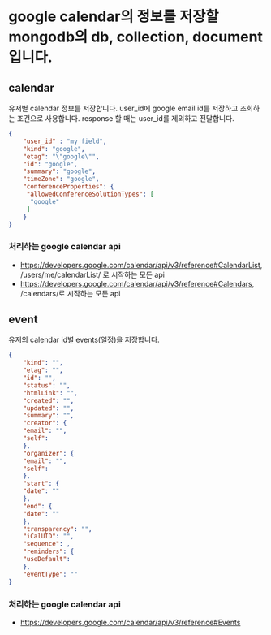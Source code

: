 # google calendar의 정보를 저장할 mongodb의 db, collection, document입니다.

## calendar
유저별 calendar 정보를 저장합니다. 
user_id에 google email id를 저장하고 조회하는 조건으로 사용합니다.
response 할 때는 user_id를 제외하고 전달합니다.
```json
{
	"user_id" : "my field", 
	"kind": "google",
	"etag": "\"google\"",
	"id": "google",
	"summary": "google",
	"timeZone": "google",
	"conferenceProperties": {
	 "allowedConferenceSolutionTypes": [
	  "google"
	 ]
	}
}
```
### 처리하는 google calendar api
- https://developers.google.com/calendar/api/v3/reference#CalendarList, /users/me/calendarList/ 로 시작하는 모든 api
- https://developers.google.com/calendar/api/v3/reference#Calendars, /calendars/<calendarId>로 시작하는 모든 api


## event
유저의 calendar id별 events(일정)을 저장합니다.
```json
{
	"kind": "",
	"etag": "",
	"id": "",
	"status": "",
	"htmlLink": "",
	"created": "",
	"updated": "",
	"summary": "",
	"creator": {
	"email": "",
	"self": 
	},
	"organizer": {
	"email": "",
	"self": 
	},
	"start": {
	"date": ""
	},
	"end": {
	"date": ""
	},
	"transparency": "",
	"iCalUID": "",
	"sequence": ,
	"reminders": {
	"useDefault": 
	},
	"eventType": ""
}
```

### 처리하는 google calendar api
- https://developers.google.com/calendar/api/v3/reference#Events


